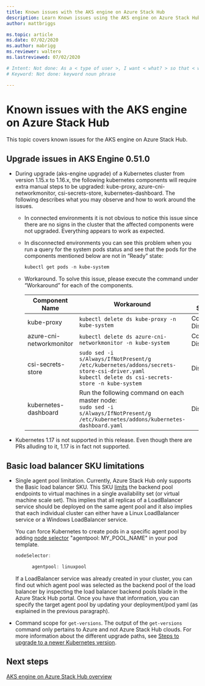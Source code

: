 ```yaml
---
title: Known issues with the AKS engine on Azure Stack Hub 
description: Learn Known issues using the AKS engine on Azure Stack Hub. 
author: mattbriggs

ms.topic: article
ms.date: 07/02/2020
ms.author: mabrigg
ms.reviewer: waltero
ms.lastreviewed: 07/02/2020

# Intent: Not done: As a < type of user >, I want < what? > so that < why? >
# Keyword: Not done: keyword noun phrase

---
```



# Known issues with the AKS engine on Azure Stack Hub

This topic covers known issues for the AKS engine on Azure Stack Hub.

## Upgrade issues in AKS Engine 0.51.0

* During upgrade (aks-engine upgrade) of a Kubernetes cluster from version 1.15.x to 1.16.x, the following kubernetes components will require extra manual steps to be upgraded: kube-proxy, azure-cni-networkmonitor, csi-secrets-store, kubernetes-dashboard. The following describes what you may observe and how to work around the issues.

  * In connected environments it is not obvious to notice this issue since there are no signs in the cluster that the affected components were not upgraded. Everything appears to work as expected.
  * In disconnected environments you can see this problem when you run a query for the system pods status and see that the pods for the components mentioned below are not in “Ready” state:

    ```PowerShell
    kubectl get pods -n kube-system
    ```

  * Workaround. To solve this issue, please execute the command under “Workaround” for each of the components.

    |Component Name	|Workaround	|Affected Scenarios|
    |---------------|-----------|------------------|
    |kube-proxy	    | `kubectl delete ds kube-proxy -n kube-system`	|Connected, Disconnected |
    |azure-cni-networkmonitor	| `kubectl delete ds azure-cni-networkmonitor -n kube-system`	| Connected, Disconnected |
    |csi-secrets-store	|`sudo sed -i s/Always/IfNotPresent/g /etc/kubernetes/addons/secrets-store-csi-driver.yaml`<br>`kubectl delete ds csi-secrets-store -n kube-system` | Disconnected |
    |kubernetes-dashboard |Run the following command on each master node:<br>`sudo sed -i s/Always/IfNotPresent/g /etc/kubernetes/addons/kubernetes-dashboard.yaml` |Disconnected |

* Kubernetes 1.17 is not supported in this release. Even though there are PRs alluding to it, 1.17 is in fact not supported.

## Basic load balancer SKU limitations

* Single agent pool limitation. Currently, Azure Stack Hub only supports the Basic load balancer SKU. This SKU [limits](https://docs.microsoft.com/azure/load-balancer/concepts-limitations#skus) the backend pool endpoints to virtual machines in a single availability set (or virtual machine scale set). This implies that all replicas of a LoadBalancer service should be deployed on the same agent pool and it also implies that each individual cluster can either have a Linux LoadBalancer service or a Windows LoadBalancer service.

  You can force Kubernetes to create pods in a specific agent pool by adding [node selector](https://kubernetes.io/docs/concepts/configuration/assign-pod-node/) "agentpool: MY_POOL_NAME" in your pod template.

  ```powershell
  nodeSelector:

        agentpool: linuxpool
  ```
  
  If a LoadBalancer service was already created in your cluster, you can find out which agent pool was selected as the backend pool of the load balancer by inspecting the load balancer backend pools blade in the Azure Stack Hub portal. Once you have that information, you can specify the target agent pool by updating your deployment/pod yaml (as explained in the previous paragraph).

* Command scope for `get-versions`. The output of the `get-versions` command only pertains to Azure and not Azure Stack Hub clouds. For more information about the different upgrade paths, see [Steps to upgrade to a newer Kubernetes version](azure-stack-kubernetes-aks-engine-upgrade.md#steps-to-upgrade-to-a-newer-kubernetes-version).

## Next steps

[AKS engine on Azure Stack Hub overview](azure-stack-kubernetes-aks-engine-overview.md)
